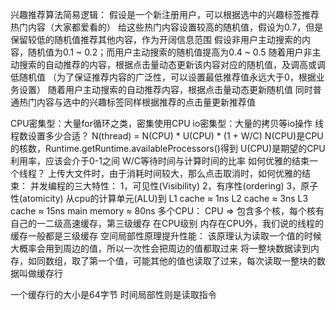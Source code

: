 兴趣推荐算法简易逻辑：
假设是一个新注册用户，可以根据选中的兴趣标签推荐热门内容（大家都爱看的）
给这些热门内容设置较高的随机值，假设为0.7，但是保留较低的随机值推荐其他内容，作为开阔信息范围
假设非用户主动搜索的内容，随机值为0.1 ~ 0.2；而用户主动搜索的随机值提高为0.4 ~ 0.5
随着用户非主动搜索的自动推荐的内容，根据点击量动态更新该内容对应的随机值，及调高或调低随机值
（为了保证推荐内容的广泛性，可以设置最低推荐值永远大于0，根据业务设置）
随着用户主动搜索的自动推荐内容，根据点击量动态更新随机值
同时普通热门内容与选中的兴趣标签同样根据推荐的点击量更新推荐值

CPU密集型：大量for循环之类，密集使用CPU
io密集型：大量的拷贝等io操作
线程数设置多少合适？
N(thread) = N(CPU) * U(CPU) * (1 + W/C)
N(CPU)是CPU的核数，Runtime.getRuntime.availableProcessors()得到
U(CPU)是期望的CPU利用率，应该会介于0-1之间
W/C等待时间与计算时间的比率
如何优雅的结束一个线程？
上传大文件时，由于消耗时间较大，那么点击取消时，如何优雅的结束：
并发编程的三大特性：
1，可见性(Visibility)
2，有序性(ordering)
3，原子性(atomicity)
从cpu的计算单元(ALU)到
L1 cache ≈ 1ns
L2 cache ≈ 3ns
L3 cache ≈ 15ns
main memory ≈ 80ns
多个CPU：
CPU => 包含多个核，每个核有自己的一二级高速缓存，第三级缓存 在CPU级别
内存在CPU外，我们说的线程的缓存一般都是三级缓存
空间局部性原理提升性能：
该原理认为读取一个值的时候大概率会用到周边的值，所以一次性会把周边的值都取过来
将一整块数据读到内存，如同数组，取了第一个值，可能其他的值也读取了过来，每次读取一整块的数据叫做缓存行

一个缓存行的大小是64字节
时间局部性则是读取指令